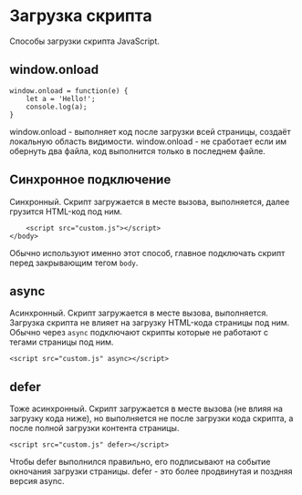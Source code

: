 # Загрузка скрипта
Способы загрузки скрипта JavaScript.

## window.onload

    window.onload = function(e) {
        let a = 'Hello!';
        console.log(a);
    }

window.onload - выполняет код после загрузки всей страницы, создаёт локальную область видимости.
window.onload - не сработает если им обернуть два файла, код выполнится только в последнем файле.

## Синхронное подключение
Синхронный. Скрипт загружается в месте вызова, выполняется, далее грузится HTML-код под ним.

        <script src="custom.js"></script>
    </body>

Обычно используют именно этот способ, главное подключать скрипт перед закрывающим тегом `body`.

## async
Асинхронный. Скрипт загружается в месте вызова, выполняется. Загрузка скрипта не влияет на загрузку HTML-кода страницы под ним. Обычно через `async` подключают скрипты которые не работают с тегами страницы под ним.

    <script src="custom.js" async></script>

## defer
Тоже асинхронный. Скрипт загружается в месте вызова (не влияя на загрузку кода ниже), но выполняется не после загрузки кода скрипта, а после полной загрузки контента страницы.

    <script src="custom.js" defer></script>

Чтобы defer выполнился правильно, его подписывают на событие окночания загрузки страницы. defer - это более продвинутая и поздняя версия async.
